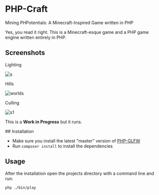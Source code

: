 # PHP-Craft 

Mining PHPotentials: A Minecraft-Inspired Game written in PHP

Yes, you read it right. This is a Minecraft-esque game and a PHP game engine written entirely in PHP.

## Screenshots

Lighting

![s](https://github.com/phpgl/php-craft/assets/956212/ffd898e8-a92a-406c-9927-9a6ee609e6cd)

Hills

![worlds](https://github.com/phpgl/php-craft/assets/956212/cd119426-b20f-4a02-960e-028d7fb3a6cb)

Culling 

![s1](https://github.com/phpgl/php-craft/assets/956212/2b501196-76aa-425f-9209-65f5782031f7)


This is a **Work in Progress** but it runs.

## Installation

 * Make sure you install the latest "master" version of [PHP-GLFW](https://github.com/mario-deluna/php-glfw)
 * Run `composer install` to install the dependencies

## Usage 

After the installation open the projects directory with a command line and run:

```
php ./bin/play
```




